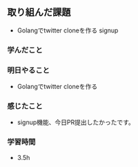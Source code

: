 ## 取り組んだ課題
- Golangでtwitter cloneを作る  signup

### 学んだこと


### 明日やること
- Golangでtwitter cloneを作る


### 感じたこと
- signup機能、今日PR提出したかったです。

### 学習時間
- 3.5h